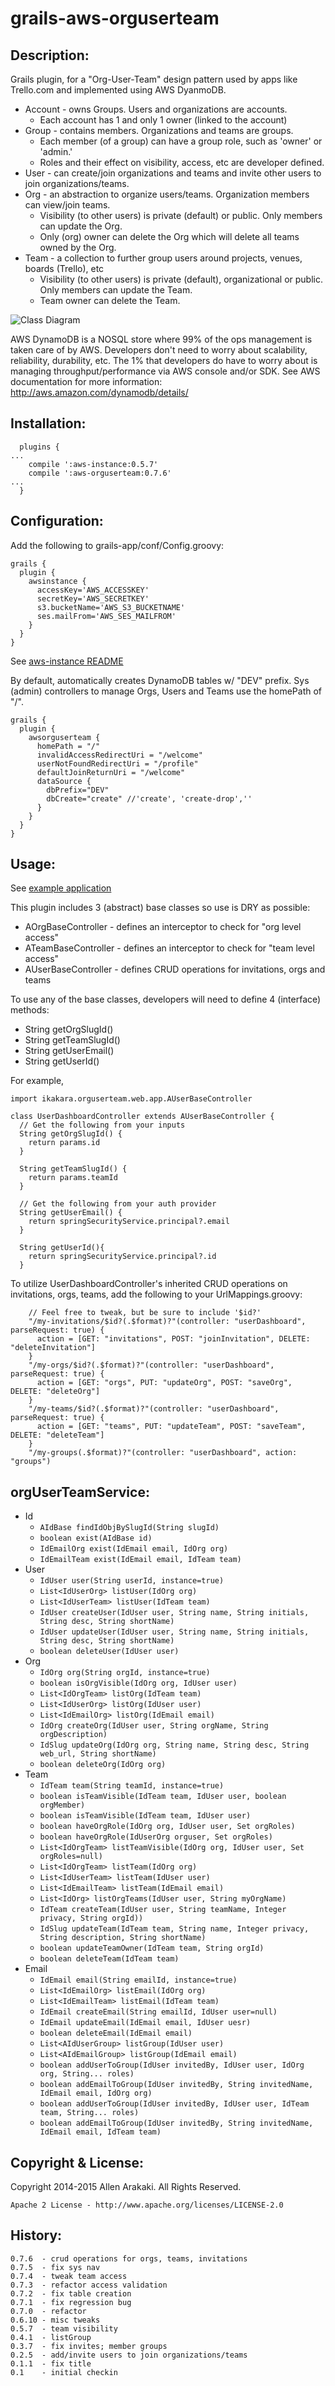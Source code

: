 # grails-aws-orguserteam

Description:
--------------
Grails plugin, for a "Org-User-Team" design pattern used by apps like Trello.com and implemented using AWS DyanmoDB.

* Account - owns Groups.  Users and organizations are accounts.
  * Each account has 1 and only 1 owner (linked to the account)
* Group   - contains members.  Organizations and teams are groups.
  * Each member (of a group) can have a group role, such as 'owner' or 'admin.'
  * Roles and their effect on visibility, access, etc are developer defined.
* User    - can create/join organizations and teams and invite other users to join organizations/teams.
* Org     - an abstraction to organize users/teams.  Organization members can view/join teams.
  * Visibility (to other users) is private (default) or public. Only members can update the Org.
  * Only (org) owner can delete the Org which will delete all teams owned by the Org.
* Team    - a collection to further group users around projects, venues, boards (Trello), etc
  * Visibility (to other users) is private (default), organizational or public. Only members can update the Team.
  * Team owner can delete the Team.  

![Class Diagram](/grails-app/assets/images/OrgUserTeam.png?raw=true "Class Diagram")

AWS DynamoDB is a NOSQL store where 99% of the ops management is taken care of by AWS.  Developers don't need to worry about
scalability, reliability, durability, etc.  The 1% that developers do have to worry about is managing throughput/performance via
AWS console and/or SDK.  See AWS documentation for more information: http://aws.amazon.com/dynamodb/details/

Installation:
--------------
```
  plugins {
...
    compile ':aws-instance:0.5.7'
    compile ':aws-orguserteam:0.7.6'
...
  }
```

Configuration:
--------------
Add the following to grails-app/conf/Config.groovy:
```
grails {
  plugin {
    awsinstance {
      accessKey='AWS_ACCESSKEY'
      secretKey='AWS_SECRETKEY'
      s3.bucketName='AWS_S3_BUCKETNAME'
      ses.mailFrom='AWS_SES_MAILFROM'
    }
  }
}
```
See <a href="https://github.com/ikakara-team/grails-aws-instance">aws-instance README</a>

By default, automatically creates DynamoDB tables w/ "DEV" prefix.  Sys (admin) controllers to manage
Orgs, Users and Teams use the homePath of "/".
```
grails {
  plugin {
    awsorguserteam {
      homePath = "/"
      invalidAccessRedirectUri = "/welcome"
      userNotFoundRedirectUri = "/profile"
      defaultJoinReturnUri = "/welcome"
      dataSource {
        dbPrefix="DEV"
        dbCreate="create" //'create', 'create-drop',''
      }
    }
  }
}

```

Usage:
--------------
See <a href="https://github.com/ikakara-team/grails-example-orguserteam">example application</a>

This plugin includes 3 (abstract) base classes so use is DRY as possible:
* AOrgBaseController  - defines an interceptor to check for "org level access"
* ATeamBaseController - defines an interceptor to check for "team level access"
* AUserBaseController - defines CRUD operations for invitations, orgs and teams

To use any of the base classes, developers will need to define 4 (interface) methods:
* String getOrgSlugId()
* String getTeamSlugId()
* String getUserEmail()
* String getUserId()

For example,
```
import ikakara.orguserteam.web.app.AUserBaseController

class UserDashboardController extends AUserBaseController {
  // Get the following from your inputs
  String getOrgSlugId() {
    return params.id
  }

  String getTeamSlugId() {
    return params.teamId
  }

  // Get the following from your auth provider
  String getUserEmail() {
    return springSecurityService.principal?.email
  }

  String getUserId(){
    return springSecurityService.principal?.id
  }
```

To utilize UserDashboardController's inherited CRUD operations on invitations, orgs, teams, 
add the following to your UrlMappings.groovy:
```
    // Feel free to tweak, but be sure to include '$id?'
    "/my-invitations/$id?(.$format)?"(controller: "userDashboard", parseRequest: true) {
      action = [GET: "invitations", POST: "joinInvitation", DELETE: "deleteInvitation"]
    }
    "/my-orgs/$id?(.$format)?"(controller: "userDashboard", parseRequest: true) {
      action = [GET: "orgs", PUT: "updateOrg", POST: "saveOrg", DELETE: "deleteOrg"]
    }
    "/my-teams/$id?(.$format)?"(controller: "userDashboard", parseRequest: true) {
      action = [GET: "teams", PUT: "updateTeam", POST: "saveTeam", DELETE: "deleteTeam"]
    }
    "/my-groups(.$format)?"(controller: "userDashboard", action: "groups")
```

orgUserTeamService:
--------------
* Id
  * ```AIdBase findIdObjBySlugId(String slugId)```
  * ```boolean exist(AIdBase id)```
  * ```IdEmailOrg exist(IdEmail email, IdOrg org)```
  * ```IdEmailTeam exist(IdEmail email, IdTeam team)```
* User
  * ```IdUser user(String userId, instance=true)```
  * ```List<IdUserOrg> listUser(IdOrg org)```
  * ```List<IdUserTeam> listUser(IdTeam team)```
  * ```IdUser createUser(IdUser user, String name, String initials, String desc, String shortName)```
  * ```IdUser updateUser(IdUser user, String name, String initials, String desc, String shortName)```
  * ```boolean deleteUser(IdUser user)```
* Org
  * ```IdOrg org(String orgId, instance=true)```
  * ```boolean isOrgVisible(IdOrg org, IdUser user)```
  * ```List<IdOrgTeam> listOrg(IdTeam team)```
  * ```List<IdUserOrg> listOrg(IdUser user)```
  * ```List<IdEmailOrg> listOrg(IdEmail email)```
  * ```IdOrg createOrg(IdUser user, String orgName, String orgDescription)```
  * ```IdSlug updateOrg(IdOrg org, String name, String desc, String web_url, String shortName)```
  * ```boolean deleteOrg(IdOrg org)```
* Team
  * ```IdTeam team(String teamId, instance=true)```
  * ```boolean isTeamVisible(IdTeam team, IdUser user, boolean orgMember)```
  * ```boolean isTeamVisible(IdTeam team, IdUser user)```
  * ```boolean haveOrgRole(IdOrg org, IdUser user, Set orgRoles)```
  * ```boolean haveOrgRole(IdUserOrg orguser, Set orgRoles)```
  * ```List<IdOrgTeam> listTeamVisible(IdOrg org, IdUser user, Set orgRoles=null)```
  * ```List<IdOrgTeam> listTeam(IdOrg org)```
  * ```List<IdUserTeam> listTeam(IdUser user)```
  * ```List<IdEmailTeam> listTeam(IdEmail email)```
  * ```List<IdOrg> listOrgTeams(IdUser user, String myOrgName)```
  * ```IdTeam createTeam(IdUser user, String teamName, Integer privacy, String orgId))```
  * ```IdSlug updateTeam(IdTeam team, String name, Integer privacy, String description, String shortName)```
  * ```boolean updateTeamOwner(IdTeam team, String orgId)```
  * ```boolean deleteTeam(IdTeam team)```
* Email
  * ```IdEmail email(String emailId, instance=true)```
  * ```List<IdEmailOrg> listEmail(IdOrg org)```
  * ```List<IdEmailTeam> listEmail(IdTeam team)```
  * ```IdEmail createEmail(String emailId, IdUser user=null)```
  * ```IdEmail updateEmail(IdEmail email, IdUser uesr)```
  * ```boolean deleteEmail(IdEmail email)```
  * ```List<AIdUserGroup> listGroup(IdUser user)```
  * ```List<AIdEmailGroup> listGroup(IdEmail email)```
  * ```boolean addUserToGroup(IdUser invitedBy, IdUser user, IdOrg org, String... roles)```
  * ```boolean addEmailToGroup(IdUser invitedBy, String invitedName, IdEmail email, IdOrg org)```
  * ```boolean addUserToGroup(IdUser invitedBy, IdUser user, IdTeam team, String... roles)```
  * ```boolean addEmailToGroup(IdUser invitedBy, String invitedName, IdEmail email, IdTeam team)```

Copyright & License:
--------------
Copyright 2014-2015 Allen Arakaki.  All Rights Reserved.

```
Apache 2 License - http://www.apache.org/licenses/LICENSE-2.0
```

History:
--------------
```
0.7.6  - crud operations for orgs, teams, invitations
0.7.5  - fix sys nav
0.7.4  - tweak team access
0.7.3  - refactor access validation
0.7.2  - fix table creation
0.7.1  - fix regression bug
0.7.0  - refactor
0.6.10 - misc tweaks
0.5.7  - team visibility
0.4.1  - listGroup
0.3.7  - fix invites; member groups
0.2.5  - add/invite users to join organizations/teams
0.1.1  - fix title
0.1    - initial checkin
```